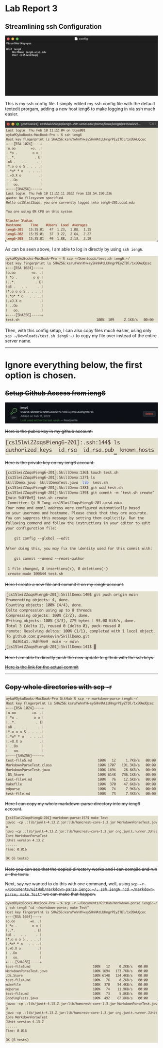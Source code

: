 # Lab Report 3

## Streamlining ssh Configuration

![ssh config](images/ssh-config.png)

This is my ssh config file. I simply edited my ssh config file with the default textedit prorgam, adding a new host ieng6 to make logging in via ssh much easier.

![ssh ieng6](images/ssh-ieng6.png)

As can be seen above, I am able to log in directly by using `ssh ieng6`.

![copy file](images/ssh%20copy%20file.png)

Then, with this config setup, I can also copy files much easier, using only `scp ~/Downloads/test.sh ieng6:~/` to copy my file over instead of the entire server name.

---

# Ignore everything below, the first option is chosen.

<s>

## Setup Github Access from ieng6

![github ssh](images/github%20ssh.png)

Here is the public key in my github account.

![ssh file](images/ssh%20file%20ieng6.png)

Here is the private key on my ieng6 account.

![git commit ieng6](images/git%20commit%20push%20ieng6.png)

Here I create a new file and commit it on my ieng6 account.

![git push](images/git%20push%20ieng6.png)

Here I am able to directly push the new update to github with the ssh keys.

[Here is the link for the actual commit](https://github.com/qiwenkevin/SkillDemo/commit/9dff0e9683efcf47faaa2fc19060d2d9d9778ac0)

---

## Copy whole directories with scp -r

![scp copy](images/scp-r-copy.png)

Here I can copy my whole markdown-parse directory into my ieng6 account.

![mdparse ieng6](images/run%20markdown-parse%20ieng6.png)

Here you can see that the copied directory works and I can compile and run all the tests.

Next, say we wanted to do this with one command, well, using `scp -r ~/Documents/GitHub/markdown-parse ieng6:~/; ssh ieng6 "cd ~/markdown-parse; make Test"` we can make that happen.

![copy dir](images/copy%20dir.png)
![run part](images/run%20part%20of%20long%20command.png)

